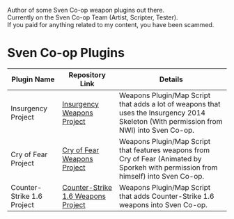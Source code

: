 Author of some Sven Co-op weapon plugins out there.  
Currently on the Sven Co-op Team (Artist, Scripter, Tester).  
If you paid for anything related to my content, you have been scammed.  

# Sven Co-op Plugins

| Plugin Name | Repository Link | Details |
| --- | --- | --- |
| Insurgency Project | [Insurgency Weapons Project](https://github.com/KernCore91/-SC-Insurgency-Weapons-Project) | Weapons Plugin/Map Script that adds a lot of weapons that uses the Insurgency 2014 Skeleton (With permission from NWI) into Sven Co-op. |
| Cry of Fear Project | [Cry of Fear Weapons Project](https://github.com/KernCore91/-SC-Cry-of-Fear-Weapons-Project) | Weapons Plugin/Map Script that features weapons from Cry of Fear (Animated by Sporkeh with permission from himself) into Sven Co-op. |
| Counter-Strike 1.6 Project | [Counter-Strike 1.6 Weapons Project](https://github.com/KernCore91/-SC-Counter-Strike-1.6-Weapons-Project) | Weapons Plugin/Map Script that adds Counter-Strike 1.6 weapons into Sven Co-op. |
